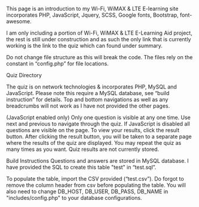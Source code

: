 This page is an introduction to my Wi-Fi, WiMAX & LTE E-learning site incorporates PHP, JavaScript, Jquery, SCSS, Google fonts, Bootstrap, font-awesome.

I am only including a portion of Wi-Fi, WiMAX & LTE E-Learning Aid project, the rest is still under construction and as such the only link that is currently working is the link to the quiz which can found under summary.

Do not change file structure as this will break the code. The files rely on the constant in “config.php” for file locations.

Quiz Directory

The quiz is on network technologies & incorporates PHP, MySQL and JavaScript. Please note this require a MySQL database, see “build instruction” for details. Top and bottom navigations as well as any breadcrumbs will not work as I have not provided the other pages.

(JavaScript enabled only) Only one question is visible at any one time. Use next and previous to navigate through the quiz. If JavaScript is disabled all questions are visible on the page. To view your results, click the result button. After clicking the result button, you will be taken to a separate page where the results of the quiz are displayed. You may repeat the quiz as many times as you want. Quiz results are not currently stored.

Build Instructions Questions and answers are stored in MySQL database. I have provided the SQL to create this table "test" in “test.sql”.

To populate the table, import the CSV provided (“test.csv”). Do forgot to remove the column header from csv before populating the table. You will also need to change DB_HOST, DB_USER, DB_PASS, DB_NAME in "includes/config.php" to your database configurations.
